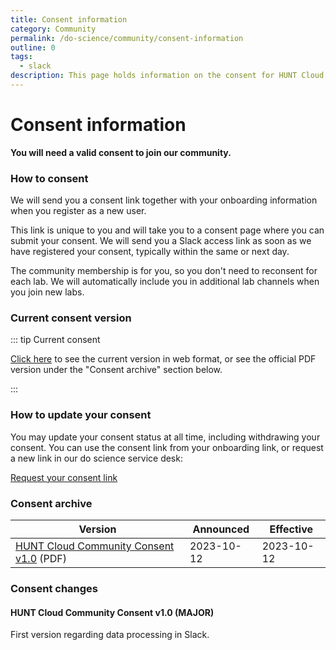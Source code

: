 ```yaml
---
title: Consent information
category: Community
permalink: /do-science/community/consent-information
outline: 0
tags: 
  - slack
description: This page holds information on the consent for HUNT Cloud's user community.
---
```


# Consent information

**You will need a valid consent to join our community.**



### How to consent

We will send you a consent link together with your onboarding information when you register as a new user. 

This link is unique to you and will take you to a consent page where you can submit your consent. We will send you a Slack access link as soon as we have registered your consent, typically within the same or next day. 

The community membership is for you, so you don't need to reconsent for each lab. We will automatically include you in additional lab channels when you join new labs.

### Current consent version

::: tip Current consent

[Click here](/do-science/community/current-consent) to see the current version in web format, or see the official PDF version under the "Consent archive" section below.

:::

### How to update your consent

You may update your consent status at all time, including withdrawing your consent. You can use the consent link from your onboarding link, or request a new link in our do science service desk:

[Request your consent link](/do-science/service-desk/#community-access)



### Consent archive

| **Version** | **Announced** | **Effective** |
| - | - | - |
| [HUNT Cloud Community Consent v1.0](https://assets.hdc.ntnu.no/assets/privacy/hunt-cloud-community-consent-1-0.pdf) (PDF) | 2023-10-12 | 2023-10-12 |

### Consent changes

#### HUNT Cloud Community Consent v1.0 (MAJOR)

First version regarding data processing in Slack.

